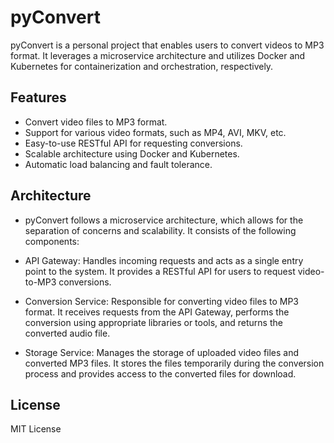 # pyConvert

pyConvert is a personal project that enables users to convert videos to MP3 format. It leverages a microservice architecture and utilizes Docker and Kubernetes for containerization and orchestration, respectively.

## Features

- Convert video files to MP3 format.
- Support for various video formats, such as MP4, AVI, MKV, etc.
- Easy-to-use RESTful API for requesting conversions.
- Scalable architecture using Docker and Kubernetes.
- Automatic load balancing and fault tolerance.

## Architecture

- pyConvert follows a microservice architecture, which allows for the separation of concerns and scalability. It consists of the following components:

- API Gateway: Handles incoming requests and acts as a single entry point to the system. It provides a RESTful API for users to request video-to-MP3 conversions.

- Conversion Service: Responsible for converting video files to MP3 format. It receives requests from the API Gateway, performs the conversion using appropriate libraries or tools, and returns the converted audio file.

- Storage Service: Manages the storage of uploaded video files and converted MP3 files. It stores the files temporarily during the conversion process and provides access to the converted files for download.

## License

MIT License
